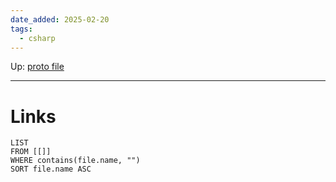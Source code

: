 ```yaml
---
date_added: 2025-02-20
tags:
  - csharp
---
```

Up: [proto file](proto%20file.md)
___
 
# Links
```dataview
LIST
FROM [[]]
WHERE contains(file.name, "")
SORT file.name ASC
```
